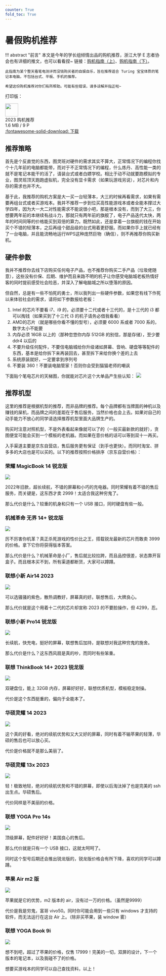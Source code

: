 ```yaml
---
counter: True
fold_toc: True
---
```


# 暑假购机推荐

!!! abstract "前言"
    本文是今年的学长组倾情出品的购机推荐，浙江大学 E 志者协会也有详细的推文，也可以看看捏~
    链接：[购机指南（上）](https://mp.weixin.qq.com/s?__biz=MjM5OTk0NTg3Mg==&mid=2649490740&idx=1&sn=f78e4561ff8970c6740b365a7afb0077&chksm=bf2b16cb885c9fdd0116b6e5179613597349e97315619883e8c547498641542d51480fadebc1&mpshare=1&scene=23&srcid=0722Yyanu0xWOtsAOf0iBYrs&sharer_sharetime=1690004595739&sharer_shareid=3a64976b19f44123f2bb5791daa4d7d7#rd)、[购机指南（下）](https://mp.weixin.qq.com/s?__biz=MjM5OTk0NTg3Mg==&mid=2649490763&idx=1&sn=3b9a5b8ca64d7109b9a88bb589dc4951&chksm=bf2b16b4885c9fa266c2956e5c725238edf9d8e5ba75b5f1ba0ed4a5a622bc978cbc75183c41&mpshare=1&scene=23&srcid=0723zXBvl228g3oYuMHSQUW4&sharer_sharetime=1690087992600&sharer_shareid=9a8fc97c04156d2bd1dba5aa9e409f5b#rd)。

    此指南为某个整天看笔电测评而没钱购买者的自娱自乐，旨在推荐适合 Turing 宝宝体质的笔记本电脑，不包括台式、平板、手机的推荐。
    
    希望这份购机推荐对你们有所帮助。可能有些错误，请多谅解并指正啦~

打印版：

<div class="card file-block" markdown="1">
<div class="file-icon"><img src="https://cdn.tonycrane.cc/turing2022/images/pdf.svg" style="height: 3em;"></div>
<div class="file-body">
<div class="file-title">2023 购机推荐</div>
<div class="file-meta">1.6 MB / 9 P</div>
</div>
<a class="down-button" target="_blank" href="https://cdn.tonycrane.cc/turing2023/files/2023%E8%B4%AD%E6%9C%BA%E6%8E%A8%E8%8D%90.pdf" markdown="1">:fontawesome-solid-download: 下载</a>
</div>

## 推荐策略

首先是个反直觉的东西，图灵班对硬件的需求其实不算大，正常情况下的编程你找个十几年前的电脑都能带，而对于不正常情况下的编程，什么炼丹、高性能一类的就不是笔记本能干的活了，请装台式或者白嫖学校。相比于动不动就要跑模拟的专业，图灵班顶天跑跑虚拟机，完全没有显卡需求（如果玩游戏另说），对芯片和内存的需求也并不大。

基于此，我推荐的购机方案是大一买一台轻薄本，大三的时候再看需求，如果有需要再组台式或者买游戏本。我并不推荐一步到位买高性能游戏本或者全能本撑过大学四年，因为大一大二对性能需求不能说很小吧，那是根本没有，而到了大三，你想要两年前的本继续有战斗力，那就只有两年前的旗舰了，电子产品迭代太快，两年的时间同等的价格能买到双倍的算力。既然如此，还是拿着一台旗舰的钱在开始买个不错的轻薄本，之后再组个甜品级的台式用着更舒服。而如果你手上就已经有了一台电脑，并且能流畅地运行WPS这种庞然巨物（确信），则不再推荐你购买新机。

## 硬件参数

我并不推荐你去线下店购买任何电子产品，也不推荐你购买二手产品（垃圾佬随意），这些没有价保、后期、维护而且来路不明的机子让你感受电脑城老板热情好客的同时提前感受社会险恶，并深入了解电脑城之所以堕落的原因。

但自然，总是有一些不怕死的勇士，所以我列出一些硬件参数，如果您有线下作死以来体验社会的需求，请将如下参数报给老板：

1. Intel 的芯片不要看 i7、i9 的，必须要十二代或者十三代的，是十三代的 i3 都可以掏钱（如果买到了十三代 i3 的机子请务必借我看看）
2. AMD的芯片（就是哪些你看不懂的型号），必须要 6000 系或者 7000 系的，数字太小不能要
3. 内存必须 16GB 以上的（那种忽悠你内存 512GB 的别信，那是存储），至少要 ddr4 以后的
4. 不要升级任何配件，不要信电脑城给你升级诸如屏幕、音响、硬盘等等配件的东西，基本是给你拆下来再装回去，甚至拆下来给你换个差的上去
5. 系统原装就好，一定要拿到序列号
6. 不要装 360！不要装电脑管家！否则你会受到猫猫老师的嘲讽

下面贴个笔电芯片的天梯图，你就能对芯片这个大单品产生些认知：
![](https://cdn.tonycrane.cc/turing2023/images/v2-55492002095fa203578c7dbfbabaca3f_1440w.png)

## 推荐机型

这里的推荐是根据机型的推荐，而非品牌的推荐。每个品牌都有当牌面的神机以及赚钱的屎机，而品牌之间的差距在于售后服务，当然价格也会上去。如果对自己的动手能力不放心的同学请选择推荐机型里面大品牌生产的。

购买时注意对照机型，不是外表看起来像就可以了的（一般买最新款的就好），贪图便宜可能会买到一个模板的老机器。而如果在意价格的话可以等到双十一再买。

入手渠道主要是京东自营店，售后服务更有保证（到手也更快）。而同时淘宝、拼多多的大店也是可以买的。以下的推荐按照价格排序（京东自营价格）：

### 荣耀 MagicBook 14 锐龙版
![](https://cdn.tonycrane.cc/turing2023/images/e501-iwpcxkr2769254.jpg)

2022年旧款，超长续航，不错的屏幕和小巧的充电器。同时荣耀有着不错的售后服务，而关键是，这东西才卖 2999！太适合我这种穷鬼了。

那么代价是什么？较重的机身和只有一个 USB 接口，同时硬盘有些一般。

### 机械革命 无界 14+ 锐龙版
![](https://cdn.tonycrane.cc/turing2023/images/d11809538a2816a5.jpg)

厉不厉害你机革？真正杀死游戏的性价比之王，搭载锐龙最新的芯片而敢卖 3999 的价格。拿下它你将获得版本答案。

那么代价是什么？机械革命是小厂，售后就比较拉跨，而且品控很差，状态靠开盲盒子。而且根本买不到，所有渠道都断货，大家可以蹲蹲。

### 联想小新 Air14 2023
![](https://cdn.tonycrane.cc/turing2023/images/f468163bd99fba22.jpg)

可以选骚骚的紫色，散热调教好，屏幕真的好。联想售后，大牌良心。

那么代价就是这个用着十二代的芯片却宣称 2023 的不要脸操作，但 4299，忍。

### 联想小新 Pro14 锐龙版
![](https://cdn.tonycrane.cc/turing2023/images/22cbc0f0b592bf3d.jpg)

长续航，快充电，挺好的屏幕，联想售后加持，是联想对我这种穷鬼的施舍。

那么代价是什么？这东西风扇是真的吵，而同时有些笨重。

### 联想 ThinkBook 14+ 2023 锐龙版
![](https://cdn.tonycrane.cc/turing2023/images/01fdd92c3899ef20.png)

双硬盘位，能上 32GB 内存，屏幕好好好，联想优质机型，模板稳定耐操。

代价是这个东西挺重的，偏向于全能本了。

### 华硕灵耀 14 2023
![](https://cdn.tonycrane.cc/turing2023/images/47449dd9efbcf819.jpg)

这个真的好看，绝对的续航优势和又大又好的屏幕，同时有着不输苹果的轻薄，华硕的售后也可以放心买。

代价是价格就不是那么美丽了。

### 华硕灵耀 13x 2023
![](https://cdn.tonycrane.cc/turing2023/images/15e2c29b4655051b.jpg)

轻！极致地轻，绝对的续航优势和不错的屏幕，即使以后淘汰掉了也是完美的 ssh 出生点。华硕售后。

代价同样是不美丽的价格。

### 联想 YOGA Pro 14s
![](https://cdn.tonycrane.cc/turing2023/images/c1dc4b3e525315f4.jpg)

顶级屏幕，配件好好好！美国良心的售后。

那么代价就是只有一个 USB 接口，这就太呵呵了。

同时这个型号后期还会推出锐龙版的，锐龙版价格会有所下降，喜欢的同学可以蹲蹲。

### 苹果 Air m2 版
![](https://cdn.tonycrane.cc/turing2023/images/203ae4bb3628cbd8.jpg)

苹果就是它的优势，m2 版本的 air，没有过一万的价格。（虽然是9999）

代价是我是穷鬼，富哥 vivo50。同时你可能会用到一些只有 windows 才支持的软件，而无法运行在这台 Air 上。（除非买苹果，装 window 雾）

### 联想 YOGA Book 9i
![](https://cdn.tonycrane.cc/turing2023/images/f4096a736938f8b1.jpg)

想不到吧，超过了苹果的价格，仅售 17999！完美的一切，双屏的设计，下一个版本的笔记本，以及我碰不了的价格。

想要买游戏本的同学可以自己查找资料，以上！